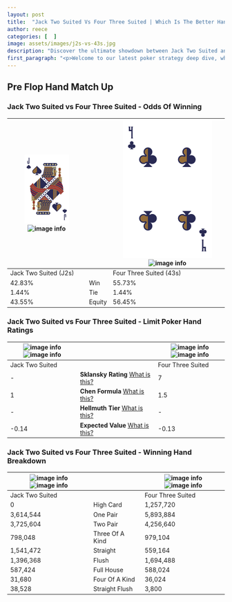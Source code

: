 ```yaml
---
layout: post
title:  "Jack Two Suited Vs Four Three Suited | Which Is The Better Hand In Poker? A Complete Guide"
author: reece
categories: [  ]
image: assets/images/j2s-vs-43s.jpg
description: "Discover the ultimate showdown between Jack Two Suited and Four Three Suited in poker! Uncover the odds, strategies, and scenarios where one hand triumphs over the other. Get ready to up your poker game with this thrilling analysis."
first_paragraph: "<p>Welcome to our latest poker strategy deep dive, where we're pitting two distinct hands against each other in a high-stakes showdown: Jack Two Suited vs Four Three Suited.</p><p>In the dynamic world of poker, every decision counts, and knowing which hand holds the upper hand is key to your success at the table.</p><p>In this article, we'll dissect these two hands, explore the scenarios where one dominates the other, and equip you with the knowledge to make strategic choices that can tip the odds in your favor.</p><p>Get ready to unravel the intriguing dynamics of these poker hands and elevate your game to new heights.</p>"
---
```




[comment]: # (sp0)

## Pre Flop Hand Match Up

<div class="table hand-ratings" markdown="1"> 



### Jack Two Suited vs Four Three Suited - Odds Of Winning


    
| ![image info](assets/images/hand1/J.png) ![image info](assets/images/hand1/2s.png) |  | ![image info](assets/images/hand2/4.png) ![image info](assets/images/hand2/3s.png) |
| -------- | -------- | -------- |
| Jack Two Suited (J2s) |  | Four Three Suited (43s) |
| 42.83% | Win | 55.73% |
| 1.44% | Tie | 1.44% |
| 43.55% | Equity | 56.45% |




[comment]: # (sp1)



### Jack Two Suited vs Four Three Suited - Limit Poker Hand Ratings


    
| ![image info](https://www.riverpairs.com/assets/images/hand1/J.png) ![image info](https://www.riverpairs.com/assets/images/hand1/2s.png) |  | ![image info](https://www.riverpairs.com/assets/images/hand2/4.png) ![image info](https://www.riverpairs.com/assets/images/hand2/3s.png) |
| -------- | -------- | -------- |
| Jack Two Suited |  | Four Three Suited |
| - | **Sklansky Rating** [What is this?](/sklansky-rating-explained) | 7 |
| 1 | **Chen Formula** [What is this?](/chen-formula-explained) | 1.5 |
| - | **Hellmuth Tier** [What is this?](/Hellmuth-tier-explained) | - |
| -0.14 | **Expected Value** [What is this?](/expected-value-explained) | -0.13 |




[comment]: # (sp2)



### Jack Two Suited vs Four Three Suited - Winning Hand Breakdown


    
| ![image info](https://www.riverpairs.com/assets/images/hand1/J.png) ![image info](https://www.riverpairs.com/assets/images/hand1/2s.png) |  | ![image info](https://www.riverpairs.com/assets/images/hand2/4.png) ![image info](https://www.riverpairs.com/assets/images/hand2/3s.png) |
| -------- | -------- | -------- |
| Jack Two Suited |  | Four Three Suited |
| 0 | High Card | 1,257,720 |
| 3,614,544 | One Pair | 5,893,884 |
| 3,725,604 | Two Pair | 4,256,640 |
| 798,048 | Three Of A Kind | 979,104 |
| 1,541,472 | Straight | 559,164 |
| 1,396,368 | Flush | 1,694,488 |
| 587,424 | Full House | 588,024 |
| 31,680 | Four Of A Kind | 36,024 |
| 38,528 | Straight Flush | 3,800 |




[comment]: # (sp3)



</div>

[comment]: # (sp4)



[comment]: # (sp5)

